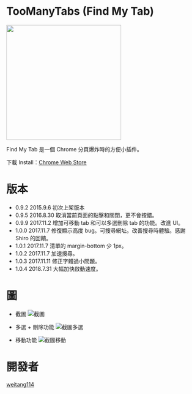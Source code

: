 # TooManyTabs (Find My Tab)
<img src="https://imgur.com/FvsJ49f.png" width="300">

Find My Tab 是一個 Chrome 分頁爆炸時的方便小插件。

下載 Install：[Chrome Web Store](https://chrome.google.com/webstore/detail/find-my-tab/ppdehbeleclmdfmmlliemhijdpcbjmge?authuser=0)

# 版本
- 0.9.2 2015.9.6 初次上架版本
- 0.9.5 2016.8.30 取消當前頁面的點擊和關閉，更不會按錯。
- 0.9.9 2017.11.2 增加可移動 tab 和可以多選刪除 tab 的功能。改進 UI。
- 1.0.0 2017.11.7 修復顯示高度 bug。可搜尋網址。改善搜尋時體驗。感謝 Shiro 的回饋。
- 1.0.1 2017.11.7 清單的 margin-bottom 少 1px。
- 1.0.2 2017.11.7 加速搜尋。
- 1.0.3 2017.11.11 修正字體過小問題。
- 1.0.4 2018.7.31 大幅加快啟動速度。

# 圖
- 截圖
![截圖](https://imgur.com/nMjD7D1.png)

- 多選 + 刪除功能
![截圖多選](https://i.imgur.com/haAgdYK.png)

- 移動功能
![截圖移動](https://i.imgur.com/rGB7Qc9.png)


# 開發者

[weitang114](https://weitang114.github.io/about)
